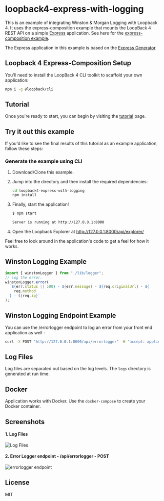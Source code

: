 # loopback4-express-with-logging

This is an example of integrating Winston & Morgan Logging with Loopback 4.
It uses the express-composition example that mounts the LoopBack 4 REST API on a simple
[Express](https://expressjs.com) application. See here for the [express-composition example](https://github.com/strongloop/loopback-next/tree/master/examples/express-composition).

The Express application in this example is based on the [Express Generator](https://expressjs.com/en/starter/generator.html)

## Loopback 4 Express-Composition Setup

You'll need to install the LoopBack 4 CLI toolkit to scaffold your own application:

```sh
npm i -g @loopback/cli
```

## Tutorial

Once you're ready to start, you can begin by visiting the
[tutorial](http://loopback.io/doc/en/lb4/express-with-lb4-rest-tutorial.html)
page.

## Try it out this example

If you'd like to see the final results of this tutorial as an example
application, follow these steps:

### Generate the example using CLI

1. Download/Clone this example.
2. Jump into the directory and then install the required dependencies:

   ```sh
   cd loopback4-express-with-logging
   npm install
   ```

3. Finally, start the application!

   ```sh
   $ npm start

   Server is running at http://127.0.0.1:8000
   ```

4. Open the Loopback Explorer at http://127.0.0.1:8000/api/explorer/

Feel free to look around in the application's code to get a feel for how it
works.

## Winston Logging Example

```javascript
import { winstonLogger } from "./lib/logger";
// log the error.
winstonLogger.error(
  `${err.status || 500} - ${err.message} - ${req.originalUrl} - ${
    req.method
  } - ${req.ip}`
);
```

## Winston Logging Endpoint Example

You can use the /errorlogger endpoint to log an error from your front end application as well -

```sh
curl -X POST "http://127.0.0.1:8000/api/errorlogger" -H "accept: application/json" -H "Content-Type: application/json" -d "{\"message\":\"My awesome error message\"}"
```

## Log Files

Log files are separated out based on the log levels. The `logs` directory is generated at run time.

## Docker

Application works with Docker. Use the `docker-compose` to create your Docker container.

## Screenshots

#### 1. Log Files

![Log Files](https://karannagupta.com/kg/wp-content/uploads/2019/03/error-log.png "Access log files from the logs directory")

#### 2. Error Logger endpoint - /api/errorlogger - POST

![errorlogger endpoint](https://karannagupta.com/kg/wp-content/uploads/2019/03/lb4-post-example.png "The errorlogger POST endpoint")

## License

MIT
